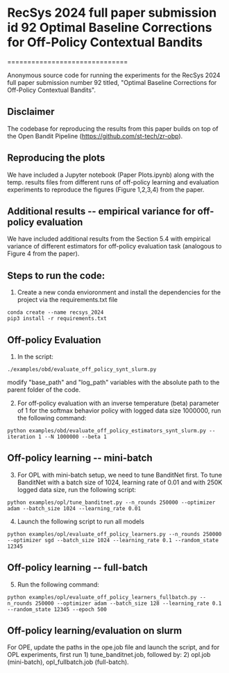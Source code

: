 # RecSys 2024 full paper submission id 92 Optimal Baseline Corrections for Off-Policy Contextual Bandits	

==============================

Anonymous source code for running the experiments for the RecSys 2024 full paper submission number 92 titled, "Optimal Baseline Corrections for Off-Policy Contextual Bandits".

## Disclaimer
The codebase for reproducing the results from this paper builds on top of the Open Bandit Pipeline (https://github.com/st-tech/zr-obp). 

## Reproducing the plots

We have included a Jupyter notebook (Paper Plots.ipynb) along with the temp. results files from different runs of off-policy learning and evaluation experiments to reproduce the figures (Figure 1,2,3,4) from the paper.

## Additional results -- empirical variance for off-policy evaluation

We have included additional results from the Section 5.4 with empirical variance of different estimators for off-policy evaluation task (analogous to Figure 4 from the paper). 


Steps to run the code: 
-----------------------

1) Create a new conda envioronment and install the dependencies for the project via the requirements.txt file

```
conda create --name recsys_2024
pip3 install -r requirements.txt
```

## Off-policy Evaluation

1) In the script:
```
./examples/obd/evaluate_off_policy_synt_slurm.py
```
modify "base_path" and "log_path" variables with the absolute path to the parent folder of the code. 

2) For off-policy evaluation with an inverse temperature (beta) parameter of 1 for the softmax behavior policy with logged data size 1000000, run the following command:
```
python examples/obd/evaluate_off_policy_estimators_synt_slurm.py --iteration 1 --N 1000000 --beta 1
```

## Off-policy learning -- mini-batch

3) For OPL with mini-batch setup, we need to tune BanditNet first. To tune BanditNet with a batch size of 1024, learning rate of 0.01 and with 250K logged data size, run the following script:

```
python examples/opl/tune_banditnet.py --n_rounds 250000 --optimizer adam --batch_size 1024 --learning_rate 0.01
```

4) Launch the following script to run all models

```
python examples/opl/evaluate_off_policy_learners.py --n_rounds 250000 --optimizer sgd --batch_size 1024 --learning_rate 0.1 --random_state 12345
```

## Off-policy learning -- full-batch

5) Run the following command:

```
python examples/opl/evaluate_off_policy_learners_fullbatch.py --n_rounds 250000 --optimizer adam --batch_size 128 --learning_rate 0.1 --random_state 12345 --epoch 500
```

## Off-policy learning/evaluation on slurm

For OPE, update the paths in the ope.job file and launch the script, and for OPL experiments, first run 1) tune_banditnet.job, followed by: 2) opl.job (mini-batch), opl_fullbatch.job (full-batch).











